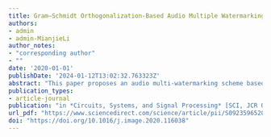 ```yaml
---
title: Gram–Schmidt Orthogonalization-Based Audio Multiple Watermarking Scheme
authors: 
- admin
- admin-MianjieLi
author_notes:
- "corresponding author"
- ""
date: '2020-01-01'
publishDate: '2024-01-12T13:02:32.763323Z'
abstract: "This paper proposes an audio multi-watermarking scheme based on Gram–Schmidt orthogonalization. A random signal generator is applied to the host audio signal to generate the target segment for the local watermarking, thus improving the imperceptibility compared with the conventional global watermarking. The discrete cosine transform low-frequency coefficients of high stability are selected as watermark embedder, to ensure the robustness of this scheme. Consequently, the Gram–Schmidt orthogonalization process is employed to generate a set of orthogonal vectors, into which the spread transform dither modulation is applied to, respectively, embed the multiple watermark messages simultaneously. The orthogonality ensures that multiple watermark messages can be independently extracted without compromising the robustness against attacks. By embedding the multiple watermark messages into the same segment of the host audio signal, the watermark embedding capacity can be greatly enhanced while preserving the imperceptibility and robustness. A variety of experiments are conducted, and the results indicate the good performance of the proposed scheme. The proposed scheme has demonstrated superior performance gains over the state-of-the-art methods."
publication_types:
- article-journal
publication: "in *Circuits, Systems, and Signal Processing* [SCI, JCR Q3]"
url_pdf: "https://www.sciencedirect.com/science/article/pii/S0923596520301855"
doi: "https://doi.org/10.1016/j.image.2020.116038"
---
```

